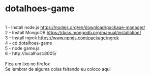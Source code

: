 # dotalhoes-game
<br>1 - Install node.js https://nodejs.org/en/download/package-manager/
<br>2 - Install MongoDB https://docs.mongodb.org/manual/installation/
<br>3 - Install ngrok https://www.npmjs.com/package/ngrok
<br>4 - cd dotalhoes-game
<br>5 - node game.js
<br>6 - http://localhost:8005/
<br>
<br>Fica um lixo no firefox
<br>Se lembrar de alguma coisa faltando eu coloco aqui
